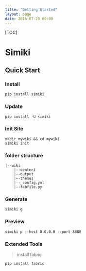 ```yaml
---
title: "Getting Started"
layout: page
date: 2016-07-28 00:00
---
```


[TOC]

# Simiki
## Quick Start
### Install
	pip install simiki

### Update
	pip install -U simiki

### Init Site
	mkdir mywiki && cd mywiki
	simiki init

### folder structure
```
|--wiki
    |--content
    |--output
    |--themes
    |--_config.yml
    |--fabfile.py
```

### Generate
	simiki g

### Preview
    simiki p --host 0.0.0.0 --port 8888

### Extended Tools
> install fabric
```
pip install fabric
```

